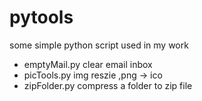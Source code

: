 # pytools
some simple python script used in my work

- emptyMail.py clear email inbox
- picTools.py img reszie ,png -> ico
- zipFolder.py compress a folder to zip file